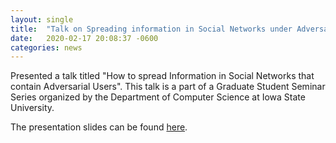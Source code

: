 ```yaml
---
layout: single
title:  "Talk on Spreading information in Social Networks under Adversarial user presence"
date:   2020-02-17 20:08:37 -0600
categories: news
---
```

Presented a talk titled "How to spread Information in Social Networks that contain Adversarial Users". This talk is a part of a Graduate Student Seminar Series organized by the Department of Computer Science at Iowa State University. 

The presentation slides can be found <a href="CIM/CIM-GradSeminar.pdf" target="_blank">here</a>.
